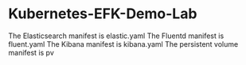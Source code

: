 # Kubernetes-EFK-Demo-Lab
The Elasticsearch manifest is elastic.yaml
The Fluentd manifest is fluent.yaml
The Kibana manifest is kibana.yaml
The persistent volume manifest is pv
